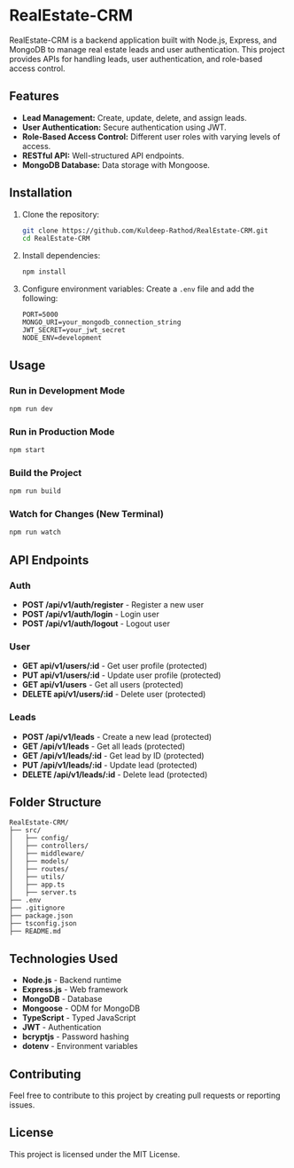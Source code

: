 # RealEstate-CRM

RealEstate-CRM is a backend application built with Node.js, Express, and MongoDB to manage real estate leads and user authentication. This project provides APIs for handling leads, user authentication, and role-based access control.

## Features

- **Lead Management:** Create, update, delete, and assign leads.
- **User Authentication:** Secure authentication using JWT.
- **Role-Based Access Control:** Different user roles with varying levels of access.
- **RESTful API:** Well-structured API endpoints.
- **MongoDB Database:** Data storage with Mongoose.

## Installation

1. Clone the repository:
   ```sh
   git clone https://github.com/Kuldeep-Rathod/RealEstate-CRM.git
   cd RealEstate-CRM
   ```
2. Install dependencies:
   ```sh
   npm install
   ```
3. Configure environment variables:
   Create a `.env` file and add the following:
   ```env
   PORT=5000
   MONGO_URI=your_mongodb_connection_string
   JWT_SECRET=your_jwt_secret
   NODE_ENV=development
   ```

## Usage

### Run in Development Mode

```sh
npm run dev
```

### Run in Production Mode

```sh
npm start
```

### Build the Project

```sh
npm run build
```

### Watch for Changes (New Terminal)

```sh
npm run watch
```

## API Endpoints

### Auth

- **POST /api/v1/auth/register** - Register a new user
- **POST /api/v1/auth/login** - Login user
- **POST /api/v1/auth/logout** - Logout user

### User

- **GET api/v1/users/:id** - Get user profile (protected)
- **PUT api/v1/users/:id** - Update user profile (protected)
- **GET api/v1/users** - Get all users (protected)
- **DELETE api/v1/users/:id** - Delete user (protected)

### Leads

- **POST /api/v1/leads** - Create a new lead (protected)
- **GET /api/v1/leads** - Get all leads (protected)
- **GET /api/v1/leads/:id** - Get lead by ID (protected)
- **PUT /api/v1/leads/:id** - Update lead (protected)
- **DELETE /api/v1/leads/:id** - Delete lead (protected)

## Folder Structure

```
RealEstate-CRM/
├── src/
│   ├── config/
│   ├── controllers/
│   ├── middleware/
│   ├── models/
│   ├── routes/
│   ├── utils/
│   ├── app.ts
│   ├── server.ts
├── .env
├── .gitignore
├── package.json
├── tsconfig.json
├── README.md
```

## Technologies Used

- **Node.js** - Backend runtime
- **Express.js** - Web framework
- **MongoDB** - Database
- **Mongoose** - ODM for MongoDB
- **TypeScript** - Typed JavaScript
- **JWT** - Authentication
- **bcryptjs** - Password hashing
- **dotenv** - Environment variables

## Contributing

Feel free to contribute to this project by creating pull requests or reporting issues.

## License

This project is licensed under the MIT License.

